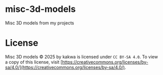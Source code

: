 # misc-3d-models

Misc 3D models from my projects

# License

Misc 3D models © 2025 by kakwa is licensed under `CC BY-SA 4.0`. To view a copy of this license, visit [https://creativecommons.org/licenses/by-sa/4.0/](https://creativecommons.org/licenses/by-sa/4.0/).
